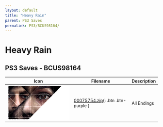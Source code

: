 ```yaml
---
layout: default
title: "Heavy Rain"
parent: PS3 Saves
permalink: PS3/BCUS98164/
---
```

# Heavy Rain

## PS3 Saves - BCUS98164

| Icon | Filename | Description |
|------|----------|-------------|
| ![Heavy Rain](ICON0.PNG) | [00075754.zip](00075754.zip){: .btn .btn-purple } | All Endings |
